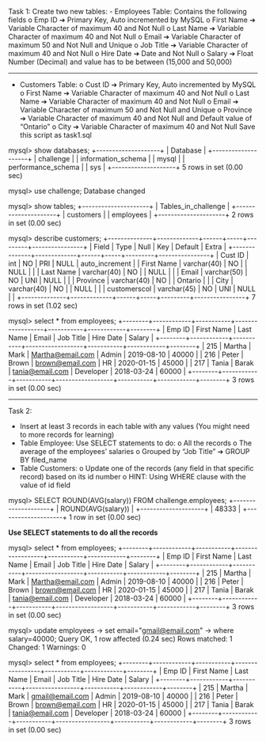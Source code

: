 Task 1:
Create two new tables: - Employees Table: Contains the following fields
o Emp ID ➔ Primary Key, Auto incremented by MySQL
o First Name ➔ Variable Character of maximum 40 and Not Null
o Last Name ➔ Variable Character of maximum 40 and Not Null
o Email ➔ Variable Character of maximum 50 and Not Null and Unique
o Job Title ➔ Variable Character of maximum 40 and Not Null
o Hire Date ➔ Date and Not Null
o Salary ➔ Float Number (Decimal) and value has to be between (15,000 and 50,000)

*********************************************************
- Customers Table:
o Cust ID ➔ Primary Key, Auto incremented by MySQL
o First Name ➔ Variable Character of maximum 40 and Not Null
o Last Name ➔ Variable Character of maximum 40 and Not Null
o Email ➔ Variable Character of maximum 50 and Not Null and Unique
o Province ➔ Variable Character of maximum 40 and Not Null and Default value of “Ontario”
o City ➔ Variable Character of maximum 40 and Not Null Save this script as task1.sql


mysql> show databases;
+--------------------+
| Database           |
+--------------------+
| challenge          |
| information_schema |
| mysql              |
| performance_schema |
| sys                |
+--------------------+
5 rows in set (0.00 sec)

mysql> use challenge;
Database changed

mysql> show tables;
+---------------------+
| Tables_in_challenge |
+---------------------+
| customers           |
| employees           |
+---------------------+
2 rows in set (0.00 sec)

mysql> describe customers;
+--------------+-------------+------+-----+---------+----------------+
| Field        | Type        | Null | Key | Default | Extra          |
+--------------+-------------+------+-----+---------+----------------+
| Cust ID      | int         | NO   | PRI | NULL    | auto_increment |
| First Name   | varchar(40) | NO   |     | NULL    |                |
| Last Name    | varchar(40) | NO   |     | NULL    |                |
| Email        | varchar(50) | NO   | UNI | NULL    |                |
| Province     | varchar(40) | NO   |     | Ontario |                |
| City         | varchar(40) | NO   |     | NULL    |                |
| customerscol | varchar(45) | NO   | UNI | NULL    |                |
+--------------+-------------+------+-----+---------+----------------+
7 rows in set (1.02 sec)

mysql> select * from employees;
+--------+------------+-----------+------------------+-----------+------------+--------+
| Emp ID | First Name | Last Name | Email            | Job Title | Hire Date  | Salary |
+--------+------------+-----------+------------------+-----------+------------+--------+
|    215 | Martha     | Mark      | Martha@email.com | Admin     | 2019-08-10 |  40000 |
|    216 | Peter      | Brown     | brown@email.com  | HR        | 2020-01-15 |  45000 |
|    217 | Tania      | Barak     | tania@email.com  | Developer | 2018-03-24 |  60000 |
+--------+------------+-----------+------------------+-----------+------------+--------+
3 rows in set (0.00 sec)
*******************************************************************
Task 2:
- Insert at least 3 records in each table with any values (You might need to more records for learning)
- Table Employee: Use SELECT statements to do:
o All the records
o The average of the employees’ salaries
o Grouped by “Job Title” ➔ GROUP BY filed_name
- Table Customers:
o Update one of the records (any field in that specific record) based on its id number
o HINT: Using WHERE clause with the value of id field

mysql> SELECT ROUND(AVG(salary)) FROM challenge.employees;
+--------------------+
| ROUND(AVG(salary)) |
+--------------------+
|              48333 |
+--------------------+
1 row in set (0.00 sec)

****Use SELECT statements to do all the records****

mysql> select * from employees;
+--------+------------+-----------+------------------+-----------+------------+--------+
| Emp ID | First Name | Last Name | Email            | Job Title | Hire Date  | Salary |
+--------+------------+-----------+------------------+-----------+------------+--------+
|    215 | Martha     | Mark      | Martha@email.com | Admin     | 2019-08-10 |  40000 |
|    216 | Peter      | Brown     | brown@email.com  | HR        | 2020-01-15 |  45000 |
|    217 | Tania      | Barak     | tania@email.com  | Developer | 2018-03-24 |  60000 |
+--------+------------+-----------+------------------+-----------+------------+--------+
3 rows in set (0.00 sec)

mysql> update employees
    -> set email="gmail@email.com"
    -> where salary=40000;
Query OK, 1 row affected (0.24 sec)
Rows matched: 1  Changed: 1  Warnings: 0

mysql> select * from employees;
+--------+------------+-----------+-----------------+-----------+------------+--------+
| Emp ID | First Name | Last Name | Email           | Job Title | Hire Date  | Salary |
+--------+------------+-----------+-----------------+-----------+------------+--------+
|    215 | Martha     | Mark      | gmail@email.com | Admin     | 2019-08-10 |  40000 |
|    216 | Peter      | Brown     | brown@email.com | HR        | 2020-01-15 |  45000 |
|    217 | Tania      | Barak     | tania@email.com | Developer | 2018-03-24 |  60000 |
+--------+------------+-----------+-----------------+-----------+------------+--------+
3 rows in set (0.00 sec)

